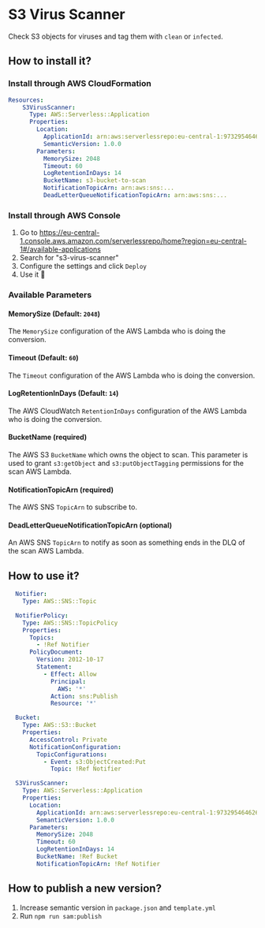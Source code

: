 # S3 Virus Scanner

Check S3 objects for viruses and tag them with `clean` or `infected`.

## How to install it?

### Install through AWS CloudFormation

```yml
Resources:
    S3VirusScanner:
      Type: AWS::Serverless::Application
      Properties:
        Location:
          ApplicationId: arn:aws:serverlessrepo:eu-central-1:973295464626:applications/s3-virus-scanner
          SemanticVersion: 1.0.0
        Parameters:
          MemorySize: 2048
          Timeout: 60
          LogRetentionInDays: 14
          BucketName: s3-bucket-to-scan
          NotificationTopicArn: arn:aws:sns:...
          DeadLetterQueueNotificationTopicArn: arn:aws:sns:...
```

### Install through AWS Console

1. Go to https://eu-central-1.console.aws.amazon.com/serverlessrepo/home?region=eu-central-1#/available-applications
2. Search for "s3-virus-scanner"
3. Configure the settings and click `Deploy`
4. Use it 🚀

### Available Parameters

#### MemorySize (Default: `2048`)
The `MemorySize` configuration of the AWS Lambda who is doing the conversion.

#### Timeout (Default: `60`)
The `Timeout` configuration of the AWS Lambda who is doing the conversion.

#### LogRetentionInDays (Default: `14`)
The AWS CloudWatch `RetentionInDays` configuration of the AWS Lambda who is doing the conversion.

#### BucketName (required)
The AWS S3 `BucketName` which owns the object to scan. This parameter is used to grant `s3:getObject` and `s3:putObjectTagging` permissions for the scan AWS Lambda. 

#### NotificationTopicArn (required)
The AWS SNS `TopicArn` to subscribe to.

#### DeadLetterQueueNotificationTopicArn (optional)
An AWS SNS `TopicArn` to notify as soon as something ends in the DLQ of the scan AWS Lambda.

## How to use it?

```yml
  Notifier:
    Type: AWS::SNS::Topic

  NotifierPolicy:
    Type: AWS::SNS::TopicPolicy
    Properties:
      Topics:
        - !Ref Notifier
      PolicyDocument:
        Version: 2012-10-17
        Statement:
          - Effect: Allow
            Principal:
              AWS: '*'
            Action: sns:Publish
            Resource: '*'

  Bucket:
    Type: AWS::S3::Bucket
    Properties:
      AccessControl: Private
      NotificationConfiguration:
        TopicConfigurations:
          - Event: s3:ObjectCreated:Put
            Topic: !Ref Notifier

  S3VirusScanner:
    Type: AWS::Serverless::Application
    Properties:
      Location:
        ApplicationId: arn:aws:serverlessrepo:eu-central-1:973295464626:applications/s3-virus-scanner
        SemanticVersion: 1.0.0
      Parameters:
        MemorySize: 2048
        Timeout: 60
        LogRetentionInDays: 14
        BucketName: !Ref Bucket
        NotificationTopicArn: !Ref Notifier
```

## How to publish a new version?

1. Increase semantic version in `package.json` and `template.yml`
2. Run `npm run sam:publish`
